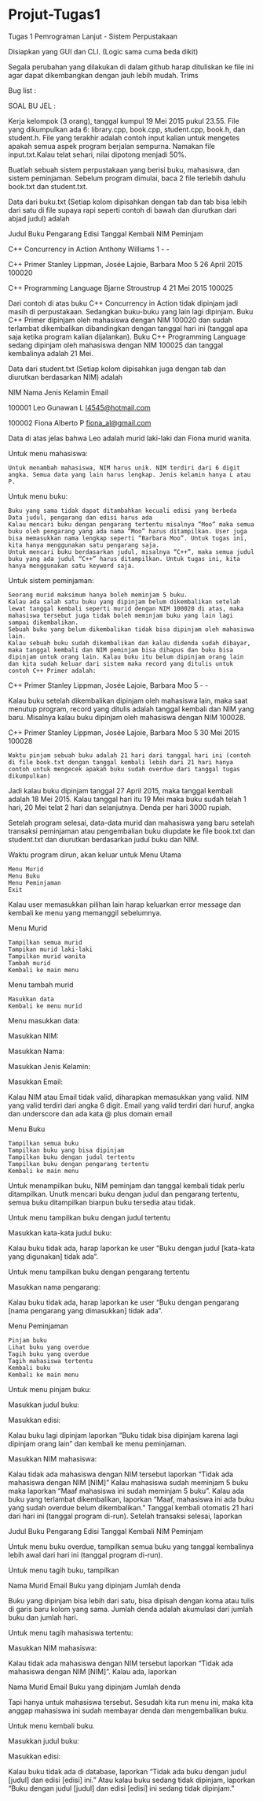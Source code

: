 # Projut-Tugas1
Tugas 1 Pemrograman Lanjut - Sistem Perpustakaan

Disiapkan yang GUI dan CLI. (Logic sama cuma beda dikit)

Segala perubahan yang dilakukan di dalam github harap dituliskan ke file ini agar dapat dikembangkan dengan jauh lebih mudah. Trims

Bug list :







SOAL BU JEL :

Kerja kelompok (3 orang), tanggal kumpul 19 Mei 2015 pukul 23.55. File yang dikumpulkan ada 6: library.cpp, book.cpp, student.cpp, book.h, dan student.h. File yang terakhir adalah contoh input kalian untuk mengetes apakah semua aspek program berjalan sempurna. Namakan file input.txt.Kalau telat sehari, nilai dipotong menjadi 50%.

Buatlah sebuah sistem perpustakaan yang berisi buku, mahasiswa, dan sistem peminjaman. Sebelum program dimulai, baca 2 file terlebih dahulu book.txt dan student.txt.

 

Data dari buku.txt (Setiap kolom dipisahkan dengan tab dan tab bisa lebih dari satu di file supaya rapi seperti contoh di bawah dan diurutkan dari abjad judul) adalah

Judul Buku    Pengarang       Edisi           Tanggal Kembali                      NIM Peminjam


C++ Concurrency in Action   Anthony Williams       1          -           -

C++ Primer        Stanley Lippman, Josée Lajoie, Barbara Moo         5          26 April 2015  100020

C++ Programming Language Bjarne Stroustrup        4          21 Mei 2015                100025

Dari contoh di atas buku C++ Concurrency in Action tidak dipinjam jadi masih di perpustakaan. Sedangkan buku-buku yang lain lagi dipinjam. Buku C++ Primer dipinjam oleh mahasiswa dengan NIM 100020 dan sudah terlambat dikembalikan dibandingkan dengan tanggal hari ini (tanggal apa saja ketika program kalian dijalankan). Buku C++ Programming Language sedang dipinjam oleh mahasiswa dengan NIM 100025 dan tanggal kembalinya adalah 21 Mei.

Data dari student.txt (Setiap kolom dipisahkan juga dengan tab dan diurutkan berdasarkan NIM) adalah

NIM                            Nama                          Jenis Kelamin            Email

100001                        Leo Gunawan             L                                  l4545@hotmail.com

100002                        Fiona Alberto              P                                  fiona_al@gmail.com

Data di atas jelas bahwa Leo adalah murid laki-laki dan Fiona murid wanita.

Untuk menu mahasiswa:

    Untuk menambah mahasiswa, NIM harus unik. NIM terdiri dari 6 digit angka. Semua data yang lain harus lengkap. Jenis kelamin hanya L atau P.

Untuk menu buku:

    Buku yang sama tidak dapat ditambahkan kecuali edisi yang berbeda
    Data judul, pengarang dan edisi harus ada
    Kalau mencari buku dengan pengarang tertentu misalnya “Moo” maka semua buku oleh pengarang yang ada nama “Moo” harus ditampilkan. User juga bisa memasukkan nama lengkap seperti “Barbara Moo”. Untuk tugas ini, kita hanya menggunakan satu pengarang saja.
    Untuk mencari buku berdasarkan judul, misalnya “C++”, maka semua judul buku yang ada judul “C++” harus ditampilkan. Untuk tugas ini, kita hanya menggunakan satu keyword saja.

Untuk sistem peminjaman:

    Seorang murid maksimum hanya boleh meminjam 5 buku.
    Kalau ada salah satu buku yang dipinjam belum dikembalikan setelah lewat tanggal kembali seperti murid dengan NIM 100020 di atas, maka mahasiswa tersebut juga tidak boleh meminjam buku yang lain lagi sampai dikembalikan.
    Sebuah buku yang belum dikembalikan tidak bisa dipinjam oleh mahasiswa lain.
    Kalau sebuah buku sudah dikembalikan dan kalau didenda sudah dibayar, maka tanggal kembali dan NIM peminjam bisa dihapus dan buku bisa dipinjam untuk orang lain. Kalau buku itu belum dipinjam orang lain dan kita sudah keluar dari sistem maka record yang ditulis untuk contoh C++ Primer adalah:

C++ Primer        Stanley Lippman, Josée Lajoie, Barbara Moo         5  -  -

Kalau buku setelah dikembalikan dipinjam oleh mahasiswa lain, maka saat menutup program, record yang ditulis adalah tanggal kembali dan NIM yang baru. Misalnya kalau buku dipinjam oleh mahasiswa dengan NIM 100028.

C++ Primer        Stanley Lippman, Josée Lajoie, Barbara Moo         5  30 Mei 2015            100028

    Waktu pinjam sebuah buku adalah 21 hari dari tanggal hari ini (contoh di file book.txt dengan tanggal kembali lebih dari 21 hari hanya contoh untuk mengecek apakah buku sudah overdue dari tanggal tugas dikumpulkan)

 Jadi kalau buku dipinjam tanggal 27 April 2015, maka tanggal kembali adalah 18 Mei 2015. Kalau tanggal hari itu 19 Mei maka buku sudah telah 1 hari, 20 Mei telat 2 hari dan selanjutnya. Denda per hari 3000 rupiah.

Setelah program selesai, data-data murid dan mahasiswa yang baru setelah transaksi peminjaman atau pengembalian buku diupdate ke file book.txt dan student.txt dan diurutkan berdasarkan judul buku dan NIM.

Waktu program dirun, akan keluar untuk Menu Utama

    Menu Murid
    Menu Buku
    Menu Peminjaman
    Exit

Kalau user memasukkan pilihan lain harap keluarkan error message dan kembali ke menu yang memanggil sebelumnya.

 

Menu Murid

    Tampilkan semua murid
    Tampikan murid laki-laki
    Tampilkan murid wanita
    Tambah murid
    Kembali ke main menu

Menu tambah murid

    Masukkan data
    Kembali ke menu murid

Menu masukkan data:

Masukkan NIM:

Masukkan Nama:

Masukkan Jenis Kelamin:

Masukkan Email:

Kalau NIM atau Email tidak valid, diharapkan memasukkan yang valid. NIM yang valid terdiri dari angka 6 digit. Email yang valid terdiri dari huruf, angka dan underscore dan ada kata @ plus domain email

Menu Buku

    Tampilkan semua buku
    Tampilkan buku yang bisa dipinjam
    Tampilkan buku dengan judul tertentu
    Tampilkan buku dengan pengarang tertentu
    Kembali ke main menu

 

Untuk menampilkan buku, NIM peminjam dan tanggal kembali tidak perlu ditampilkan.  Unutk mencari buku dengan judul dan pengarang tertentu, semua buku ditampilkan biarpun buku tersedia atau tidak.

Untuk menu tampilkan buku dengan judul tertentu

Masukkan kata-kata judul buku:

Kalau buku tidak ada, harap laporkan ke user “Buku dengan judul [kata-kata yang digunakan] tidak ada”.

Untuk menu tampilkan buku dengan pengarang tertentu

Masukkan nama pengarang:

Kalau buku tidak ada, harap laporkan ke user “Buku dengan pengarang [nama pengarang yang dimasukkan] tidak ada”.

Menu Peminjaman

    Pinjam buku
    Lihat buku yang overdue
    Tagih buku yang overdue
    Tagih mahasiswa tertentu
    Kembali buku
    Kembali ke main menu

Untuk menu pinjam buku:

Masukkan judul buku:

Masukkan edisi:

Kalau buku lagi dipinjam laporkan “Buku tidak bisa dipinjam karena lagi dipinjam orang lain” dan kembali ke menu peminjaman.

Masukkan NIM mahasiswa:

Kalau tidak ada mahasiswa dengan NIM tersebut laporkan “Tidak ada mahasiswa dengan NIM [NIM]” Kalau mahasiswa sudah meminjam 5 buku maka laporkan “Maaf mahasiswa ini sudah meminjam 5 buku”. Kalau ada buku yang terlambat dikembalikan,  laporkan “Maaf, mahasiswa ini ada buku yang sudah overdue belum dikembalikan.” Tanggal kembali otomatis 21 hari dari hari ini (tanggal program di-run). Setelah transaksi selesai, laporkan

 

Judul Buku   Pengarang       Edisi        Tanggal Kembali                  NIM Peminjam

 

Untuk menu buku overdue, tampilkan semua buku yang tanggal kembalinya lebih awal dari hari ini (tanggal program di-run).

Untuk menu tagih buku, tampilkan

Nama Murid  Email  Buku yang dipinjam            Jumlah denda

Buku yang dipinjam bisa lebih dari satu, bisa dipisah dengan koma atau tulis di garis baru kolom yang sama. Jumlah denda adalah akumulasi dari jumlah buku dan jumlah hari.

Untuk menu tagih mahasiswa tertentu:

Masukkan NIM mahasiswa:

Kalau tidak ada mahasiswa dengan NIM tersebut laporkan “Tidak ada mahasiswa dengan NIM [NIM]”. Kalau ada, laporkan

Nama Murid  Email  Buku yang dipinjam            Jumlah denda

Tapi hanya untuk mahasiswa tersebut. Sesudah kita run menu ini, maka kita anggap mahasiswa ini sudah membayar denda dan mengembalikan buku.

Untuk menu kembali buku.

Masukkan judul buku:

Masukkan edisi:

Kalau buku tidak ada di database, laporkan “Tidak ada buku dengan judul [judul] dan edisi [edisi] ini.”  Atau kalau buku sedang tidak dipinjam, laporkan “Buku dengan judul [judul] dan edisi [edisi] ini sedang tidak dipinjam.”

